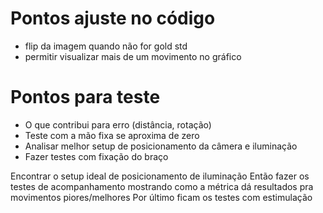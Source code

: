 <!-- - Utilizar o RV como guia para executar os movimentos de forma sequencial
- Uma tecla do teclado para mudar entre um exercício e o próximo
- O Terapeuta controla o sequenciamento dos movimentos -->

# Pontos ajuste no código

- flip da imagem quando não for gold std
- permitir visualizar mais de um movimento no gráfico

# Pontos para teste

- O que contribui para erro (distância, rotação)
- Teste com a mão fixa se aproxima de zero
- Analisar melhor setup de posicionamento da câmera e iluminação
- Fazer testes com fixação do braço

Encontrar o setup ideal de posicionamento
de iluminação
Então fazer os testes de acompanhamento mostrando como a métrica dá resultados pra movimentos piores/melhores
Por último ficam os testes com estimulação
